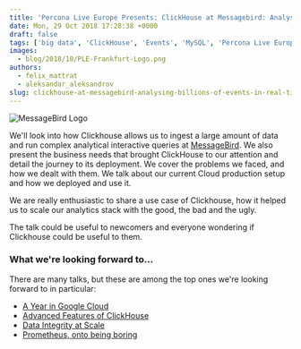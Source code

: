 ```yaml
---
title: 'Percona Live Europe Presents: ClickHouse at Messagebird: Analysing Billions of Events in Real-Time\*'
date: Mon, 29 Oct 2018 17:28:38 +0000
draft: false
tags: ['big data', 'ClickHouse', 'Events', 'MySQL', 'Percona Live Europe 2018']
images:
  - blog/2018/10/PLE-Frankfurt-Logo.png
authors:
  - felix_mattrat
  - aleksandar_aleksandrov
slug: clickhouse-at-messagebird-analysing-billions-of-events-in-real-time
---
```


![MessageBird Logo](blog/2018/10/message-bird.png)

We'll look into how Clickhouse allows us to ingest a large amount of data and run complex analytical interactive queries at [MessageBird](https://www.messagebird.com/en). We also present the business needs that brought ClickHouse to our attention and detail the journey to its deployment. We cover the problems we faced, and how we dealt with them. We talk about our current Cloud production setup and how we deployed and use it. 

We are really enthusiastic to share a use case of Clickhouse, how it helped us to scale our analytics stack with the good, the bad and the ugly. 

The talk could be useful to newcomers and everyone wondering if Clickhouse could be useful to them.

### What we're looking forward to...

There are many talks, but these are among the top ones we're looking forward to in particular:

*   [A Year in Google Cloud](https://www.percona.com/live/e18/sessions/a-year-in-google-cloud)
*   [Advanced Features of ClickHouse](https://www.percona.com/live/e18/sessions/advanced-features-of-clickhouse)
*   [Data Integrity at Scale](https://www.percona.com/live/e18/sessions/data-integrity-at-scale)
*   [Prometheus, onto being boring](https://www.percona.com/live/e18/sessions/prometheus-onto-being-boring)

